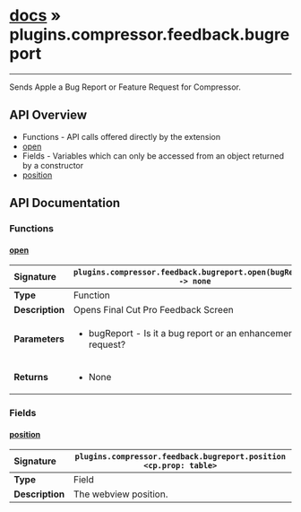 # [docs](index.md) » plugins.compressor.feedback.bugreport
---

Sends Apple a Bug Report or Feature Request for Compressor.

## API Overview
* Functions - API calls offered directly by the extension
 * [open](#open)
* Fields - Variables which can only be accessed from an object returned by a constructor
 * [position](#position)

## API Documentation

### Functions

#### [open](#open)
| <span style="float: left;">**Signature**</span> | <span style="float: left;">`plugins.compressor.feedback.bugreport.open(bugReport) -> none` </span>                                                          |
| -----------------------------------------------------|---------------------------------------------------------------------------------------------------------|
| **Type**                                             | Function |
| **Description**                                      | Opens Final Cut Pro Feedback Screen |
| **Parameters**                                       | <ul><li>bugReport - Is it a bug report or an enhancement request?</li></ul> |
| **Returns**                                          | <ul><li>None</li></ul> |

### Fields

#### [position](#position)
| <span style="float: left;">**Signature**</span> | <span style="float: left;">`plugins.compressor.feedback.bugreport.position <cp.prop: table>` </span>                                                          |
| -----------------------------------------------------|---------------------------------------------------------------------------------------------------------|
| **Type**                                             | Field |
| **Description**                                      | The webview position. |

